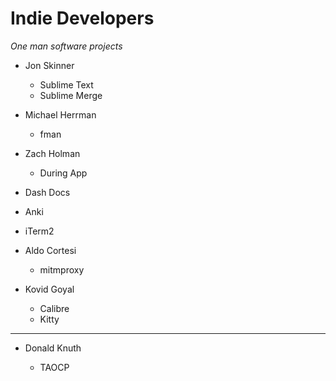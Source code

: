 
# Indie Developers

_One man software projects_

* Jon Skinner
    - Sublime Text
    - Sublime Merge

* Michael Herrman
    - fman

* Zach Holman
    - During App

* Dash Docs

* Anki

* iTerm2

* Aldo Cortesi
    - mitmproxy

* Kovid Goyal
    - Calibre
    - Kitty

---

* Donald Knuth

    - TAOCP
